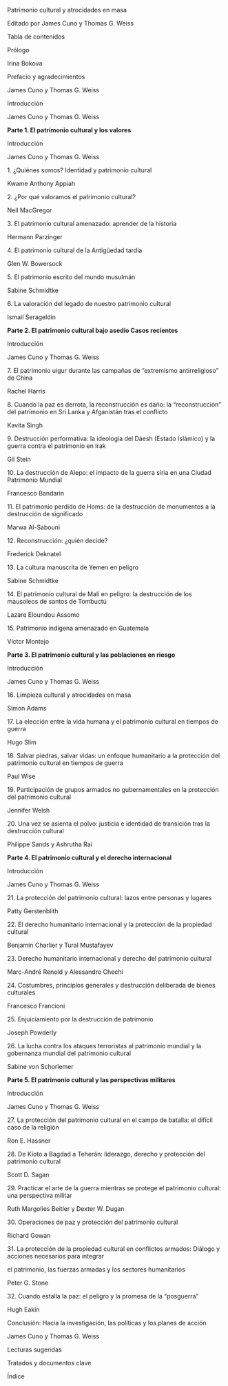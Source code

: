 Patrimonio cultural y atrocidades en masa

Editado por James Cuno y Thomas G. Weiss

Tabla de contenidos

Prólogo

Irina Bokova

Prefacio y agradecimientos

James Cuno y Thomas G. Weiss

Introducción

James Cuno y Thomas G. Weiss

**Parte 1. El patrimonio cultural y los valores**

Introducción

James Cuno y Thomas G. Weiss

1\. ¿Quiénes somos? Identidad y patrimonio cultural

Kwame Anthony Appiah

2\. ¿Por qué valoramos el patrimonio cultural?

Neil MacGregor

3\. El patrimonio cultural amenazado: aprender de la historia

Hermann Parzinger

4\. El patrimonio cultural de la Antigüedad tardía

Glen W. Bowersock

5\. El patrimonio escrito del mundo musulmán

Sabine Schmidtke

6\. La valoración del legado de nuestro patrimonio cultural

Ismail Serageldin

**Parte 2. El patrimonio cultural bajo asedio Casos recientes**

Introducción

James Cuno y Thomas G. Weiss

7\. El patrimonio uigur durante las campañas de “extremismo antirreligioso” de China

Rachel Harris

8\. Cuando la paz es derrota, la reconstrucción es daño: la “reconstrucción” del patrimonio en Sri Lanka y Afganistán tras el conflicto

Kavita Singh

9\. Destrucción performativa: la ideología del Dáesh (Estado Islámico) y la guerra contra el patrimonio en Irak

Gil Stein

10\. La destrucción de Alepo: el impacto de la guerra siria en una Ciudad Patrimonio Mundial

Francesco Bandarin

11\. El patrimonio perdido de Homs: de la destrucción de monumentos a la destrucción de significado

Marwa Al-Sabouni

12\. Reconstrucción: ¿quién decide?

Frederick Deknatel

13\. La cultura manuscrita de Yemen en peligro

Sabine Schmidtke

14\. El patrimonio cultural de Malí en peligro: la destrucción de los mausoleos de santos de Tombuctú

Lazare Eloundou Assomo

15\. Patrimonio indígena amenazado en Guatemala

Víctor Montejo

**Parte 3. El patrimonio cultural y las poblaciones en riesgo**

Introducción

James Cuno y Thomas G. Weiss

16\. Limpieza cultural y atrocidades en masa

Simon Adams

17\. La elección entre la vida humana y el patrimonio cultural en tiempos de guerra

Hugo Slim

18\. Salvar piedras, salvar vidas: un enfoque humanitario a la protección del patrimonio cultural en tiempos de guerra

Paul Wise

19\. Participación de grupos armados no gubernamentales en la protección del patrimonio cultural

Jennifer Welsh

20\. Una vez se asienta el polvo: justicia e identidad de transición tras la destrucción cultural

Philippe Sands y Ashrutha Rai

**Parte 4. El patrimonio cultural y el derecho internacional**

Introducción

James Cuno y Thomas G. Weiss

21\. La protección del patrimonio cultural: lazos entre personas y lugares

Patty Gerstenblith

22\. El derecho humanitario internacional y la protección de la propiedad cultural

Benjamin Charlier y Tural Mustafayev

23\. Derecho humanitario internacional y derecho del patrimonio cultural

Marc-André Renold y Alessandro Chechi

24\. Costumbres, principios generales y destrucción deliberada de bienes culturales

Francesco Francioni

25\. Enjuiciamiento por la destrucción de patrimonio

Joseph Powderly

26\. La lucha contra los ataques terroristas al patrimonio mundial y la gobernanza mundial del patrimonio cultural

Sabine von Schorlemer

**Parte 5. El patrimonio cultural y las perspectivas militares**

Introducción

James Cuno y Thomas G. Weiss

27\. La protección del patrimonio cultural en el campo de batalla: el difícil caso de la religión

Ron E. Hassner

28\. De Kioto a Bagdad a Teherán: liderazgo, derecho y protección del patrimonio cultural

Scott D. Sagan

29\. Practicar el arte de la guerra mientras se protege el patrimonio cultural: una perspectiva militar 

Ruth Margolies Beitler y Dexter W. Dugan

30\. Operaciones de paz y protección del patrimonio cultural

Richard Gowan

31\. La protección de la propiedad cultural en conflictos armados: Diálogo y acciones necesarios para integrar

el patrimonio, las fuerzas armadas y los sectores humanitarios

Peter G. Stone

32\. Cuando estalla la paz: el peligro y la promesa de la “posguerra”

Hugh Eakin

Conclusión: Hacia la investigación, las políticas y los planes de acción

James Cuno y Thomas G. Weiss

Lecturas sugeridas

Tratados y documentos clave

Índice
